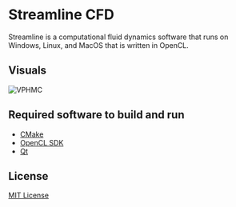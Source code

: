# Streamline CFD
Streamline is a computational fluid dynamics software that runs on Windows, Linux, and MacOS that is written in OpenCL.

## Visuals
![VPHMC](https://user-images.githubusercontent.com/42471346/235996678-ef2a399c-ec4f-4f52-ac7c-48881137c649.gif)

## Required software to build and run
* [CMake]()
* [OpenCL SDK]()
* [Qt]()

## License
[MIT License]()
